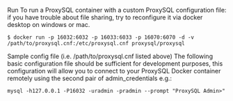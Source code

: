 Run
To run a ProxySQL container with a custom ProxySQL configuration file:
if you have trouble about file sharing, try to reconfigure it via docker desktop on windows or mac.
```
$ docker run -p 16032:6032 -p 16033:6033 -p 16070:6070 -d -v /path/to/proxysql.cnf:/etc/proxysql.cnf proxysql/proxysql
```

Sample config file (i.e. /path/to/proxysql.cnf listed above)
The following basic configuration file should be sufficient for development purposes, this configuration will allow you to connect to your ProxySQL Docker container remotely using the second pair of admin_credentials e.g.:
```
mysql -h127.0.0.1 -P16032 -uradmin -pradmin --prompt "ProxySQL Admin>"
```
